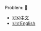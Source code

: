 Problem: :link: 
- [:cn:中文](https://leetcode-cn.com/problems/sqrtx)
- [:us:English](https://leetcode.com/problems/sqrtx)